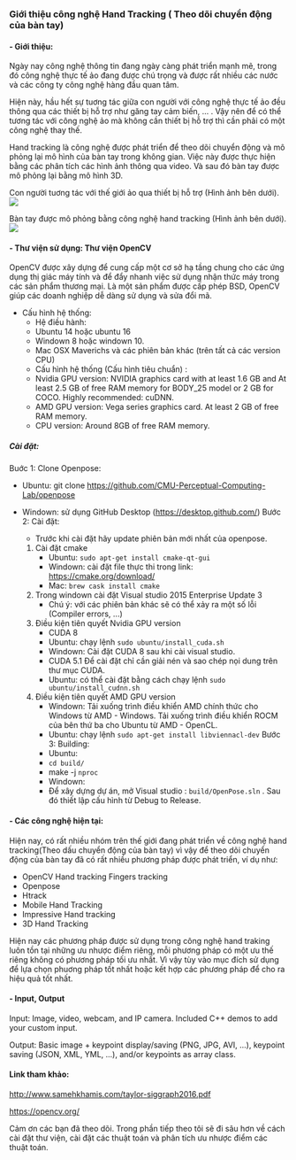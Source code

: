 ### Giới thiệu công nghệ Hand Tracking ( Theo dõi chuyển động của bàn tay)

#### - Giới thiệu:

Ngày nay công nghệ thông tin đang ngày càng phát triển mạnh mẽ, trong đó công nghệ thực tế ảo đang được chú trọng và được rất nhiều các nước và các công ty công nghệ hàng đầu quan tâm.
    
Hiện này, hầu hết sự tuơng tác giữa con người với công nghệ thực tế ảo đều thông qua các thiết bị hỗ trợ như găng tay cảm biến, … . Vậy nên để có thể tương tác với công nghệ ảo mà không cần thiết bị hỗ trợ thì cần phải có một công nghệ thay thế. 
    
Hand tracking là công nghệ được phát triển để theo dõi chuyển động và mô phỏng lại mô hình của bàn tay trong không gian. Việc này được thực hiện bằng các phân tích các hình ảnh thông qua video. Và sau đó bàn tay được mô phỏng lại bằng mô hình 3D.

Con người tuơng tác với thế giới ảo qua thiết bị hỗ trợ (Hình ảnh bên dưới).
![](https://images.viblo.asia/92180ebb-bd06-40cd-9498-dc1fee25ff1f.png)
                                        
Bàn tay được mô phỏng bằng công nghệ hand tracking (Hình ảnh bên dưới).
![](https://images.viblo.asia/445a9f93-c02e-4cb8-8a8a-46a5793690f9.png)

#### - Thư viện sử dụng: Thư viện OpenCV

OpenCV được xây dựng để cung cấp một cơ sở hạ tầng chung cho các ứng dụng thị giác máy tính và để đẩy nhanh việc sử dụng nhận thức máy trong các sản phẩm thương mại. Là một sản phẩm được cấp phép BSD, OpenCV giúp các doanh nghiệp dễ dàng sử dụng và sửa đổi mã. 
 - Cấu hình hệ thống:
   - Hệ điều hành:
    + Ubuntu 14 hoặc ubuntu 16
    + Windown 8 hoặc windown 10.
    + Mac OSX Maverichs và các phiên bản khác (trên tất cả các version CPU)
    - Cấu hình hệ thống (Cấu hình tiêu chuẩn) :
    +  Nvidia GPU version:
        NVIDIA graphics card with at least 1.6 GB and At least 2.5 GB of free RAM memory for BODY_25 model or 2 GB for COCO.
        Highly recommended: cuDNN.
    + AMD GPU version:
        Vega series graphics card.
        At least 2 GB of free RAM memory.
    + CPU version:
        Around 8GB of free RAM memory.
        
##### Cài đặt:
   Buớc 1: Clone Openpose:
   
  + Ubuntu: git clone https://github.com/CMU-Perceptual-Computing-Lab/openpose
       
   + Windown: sử dụng GitHub Desktop (https://desktop.github.com/)
   Bước 2: Cài đặt:
       + Trước khi cài đặt hãy update phiên bản mới nhất của openpose.
       1. Cài đặt cmake
           - Ubuntu: `sudo apt-get install cmake-qt-gui`
          - Windown: cài đặt file thực thi trong link: https://cmake.org/download/
          - Mac: `brew cask install cmake`
       2. Trong windown cài đặt Visual studio 2015 Enterprise Update 3
           - Chú ý: với các phiên bản khác sẽ có thể xảy ra một số lỗi (Compiler errors, ...)
       3. Điều kiện tiên quyết Nvidia GPU version
             + CUDA 8
             - Ubuntu: chạy lệnh `sudo ubuntu/install_cuda.sh`
             - Windown: Cài đặt CUDA 8 sau khi cài visual studio.
             + CUDA 5.1
               Để cài đặt chỉ cần giải nén và sao chép nọi dung trên thư mục CUDA.
             - Ubuntu: có thể cài đặt bằng cách chạy lệnh `sudo ubuntu/install_cudnn.sh`
       4. Điều kiện tiên quyết AMD GPU version
           - Windown: Tải xuống trình điều khiển AMD chính thức cho Windows từ AMD - Windows.
           Tải xuống trình điều khiển ROCM của bên thứ ba cho Ubuntu từ AMD - OpenCL.
          - Ubuntu: chạy lệnh `sudo apt-get install libviennacl-dev`
    Bước 3: Building:
          - Ubuntu: 
          + `cd build/`
          + make -j `nproc`
          - Windown:
          + Để xây dựng dự án, mở Visual studio : `build/OpenPose.sln` . Sau đó thiết lập cấu hình từ Debug to Release.
#### - Các công nghệ hiện tại:

Hiện nay, có rất nhiều nhóm trên thế giới đang phát triển về công nghệ hand tracking(Theo dấu chuyển động của bàn tay) vì vậy để theo dõi chuyển động của bàn tay đã có rất nhiều phương pháp được phát triển, ví dụ như:
    
- OpenCV Hand tracking Fingers tracking
- Openpose
- Htrack
- Mobile Hand Tracking
- Impressive Hand tracking
- 3D Hand Tracking

 Hiện nay các phương pháp được sử dụng trong công nghệ hand traking luôn tồn tại  những ưu nhược điểm riêng, mỗi phương pháp có một ưu thế riêng không có phương pháp tối ưu nhất. Vì vậy tùy vào mục đích sử dụng để lựa chọn phuơng pháp tốt nhất hoặc kết hợp các phương pháp để cho ra hiệu quả tốt nhất.

#### - Input, Output

Input: Image, video, webcam, and IP camera. Included C++ demos to add your custom input.
    
Output: Basic image + keypoint display/saving (PNG, JPG, AVI, ...), keypoint saving (JSON, XML, YML, ...), and/or keypoints as array class.
    
#### Link tham khảo:
http://www.samehkhamis.com/taylor-siggraph2016.pdf

https://opencv.org/ 
                                
Cảm ơn các bạn đã theo dõi. Trong phần tiếp theo tôi sẽ đi sâu hơn về cách cài đặt thư viện, cài đặt các thuật toán và phân tích ưu nhược điểm các thuật toán.